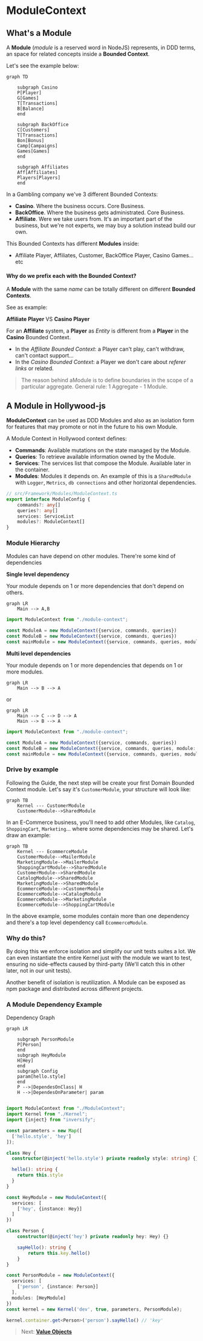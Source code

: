 # ModuleContext

## What's a Module

A **Module** (*module* is a reserved word in NodeJS) represents, in DDD terms, an space for related concepts inside a **Bounded Context**.


Let's see the example below:

```mermaid
graph TD

    subgraph Casino
    P[Player]
    G[Games]
    T[Transactions]
    B[Balance]
    end

    subgraph BackOffice
    C[Customers]
    T[Transactions]
    Bon[Bonus]
    Camp[Campaigns]
    Games[Games]
    end

    subgraph Affiliates
    Aff[Affiliates]
    Players[Players]
    end
```

In a Gambling company we've 3 different Bounded Contexts:

- **Casino**. Where the business occurs. Core Business.
- **BackOffice**. Where the business gets administrated. Core Business.
- **Affiliate**. Were we take users from. It's an important part of the business, but we're not experts, we may buy a solution instead build our own.

This Bounded Contexts has different **Modules** inside:

- Affiliate Player, Affiliates, Customer, BackOffice Player, Casino Games... etc

#### Why do we prefix each with the **Bounded Context**?

A **Module** with the same *name* can be totally different on different **Bounded Contexts**.

See as example:

**Affiliate Player** VS **Casino Player**

For an **Affiliate** system, a **Player** as *Entity* is different from a **Player** in the **Casino** Bounded Context.

- In the *Affiliate Bounded Context*: a Player can't play, can't withdraw, can't contact support...
- In the *Casino Bounded Context*: a Player we don't care about *referer links* or related.

> The reason behind aModule is to define boundaries in the scope of a particular aggregate. General rule: 1 Aggregate - 1 Module.

## A Module in Hollywood-js 

**ModuleContext** can be used as DDD Modules and also as an isolation form for features that may promote or not in the future to his own Module.

A Module Context in Hollywood context defines:

- **Commands**: Available mutations on the state managed by the Module.
- **Queries**: To retrieve available information owned by the Module.
- **Services**: The services list that compose the Module. Available later in the container.
- **Modules**: Modules it depends on. An example of this is a `SharedModule` with `Logger`, `Metrics`, `db connections` and other horizontal dependencies.

```typescript
// src/Framework/Modules/ModuleContext.ts
export interface ModuleConfig {
    commands?: any[]
    queries?: any[]
    services: ServiceList
    modules?: ModuleContext[]
}
```

### Module Hierarchy

Modules can have depend on other modules. There're some kind of dependencies

**Single level dependency**

Your module depends on 1 or more dependencies that don't depend on others.

```mermaid
graph LR
    Main --> A,B
```

```typescript
import ModuleContext from "./module-context";

const ModuleA = new ModuleContext({service, commands, queries})
const ModuleB = new ModuleContext({service, commands, queries})
const mainModule = new ModuleContext({service, commands, queries, modules: [ModuleA, ModuleB]})
```

**Multi level dependencies**

Your module depends on 1 or more dependencies that depends on 1 or more modules.

```mermaid
graph LR
    Main --> B --> A
```
or 
```mermaid
graph LR
    Main --> C --> D --> A
    Main --> B --> A
```
```typescript
import ModuleContext from "./module-context";

const ModuleA = new ModuleContext({service, commands, queries})
const ModuleB = new ModuleContext({service, commands, queries, module: [ModuleA]})
const mainModule = new ModuleContext({service, commands, queries, modules: [ModuleB]})
```

### Drive by example

Following the Guide, the next step will be create your first Domain Bounded Context module.
Let's say it's `CustomerModule`, your structure will look like:

```mermaid
graph TB
    Kernel --- CustomerModule
    CustomerModule-->SharedModule
```

In an E-Commerce business, you'll need to add other Modules, like `Catalog`, `ShoppingCart`, `Marketing`... where some dependencies may be shared.
Let's draw an example:

```mermaid
graph TB
    Kernel --- EcommerceModule
    CustomerModule-->MailerModule
    MarketingModule-->MailerModule
    ShoppingCartModule-->SharedModule
    CustomerModule-->SharedModule
    CatalogModule-->SharedModule
    MarketingModule-->SharedModule
    EcommerceModule-->CustomerModule
    EcommerceModule-->CatalogModule
    EcommerceModule-->MarketingModule
    EcommerceModule-->ShoppingCartModule
```

In the above example, some modules contain more than one dependency and there's a top level dependency call `EcommerceModule`.

### Why do this?

By doing this we enforce isolation and simplify our unit tests suites a lot.
We can even instantiate the entire Kernel just with the module we want to test, ensuring no side-effects caused by third-party (We'll catch this in other later, not in our unit tests).

Another benefit of isolation is reutilization. A Module can be exposed as npm package and distributed across different projects.

### A Module Dependency Example

Dependency Graph

```mermaid
graph LR

    subgraph PersonModule
    P[Person]
    end
    subgraph HeyModule
    H[Hey]
    end
    subgraph Config
    param[hello.style]
    end
    P -->|DependesOnClass| H
    H -->|DependesOnParameter| param
    
```


```typescript
import ModuleContext from "./ModuleContext";
import Kernel from "./Kernel";
import {inject} from "inversify";

const parameters = new Map([
  ['hello.style', 'hey']
]);

class Hey {
  constructor(@inject('hello.style') private readonly style: string) {}

  hello(): string {
    return this.style
  }
}

const HeyModule = new ModuleContext({
  services: [
    ['hey', {instance: Hey}]
  ]
})

class Person {
    constructor(@inject('hey') private readonly hey: Hey) {}

    sayHello(): string {
        return this.key.hello()
    }
}

const PersonModule = new ModuleContext({
  services: [
    ['person', {instance: Person}]
  ],
  modules: [HeyModule]
})
const kernel = new Kernel('dev', true, parameters, PersonModule);

kernel.container.get<Person>('person').sayHello() // 'key'
```
> Next: [**Value Objects**](concepts/value-objects.md)
